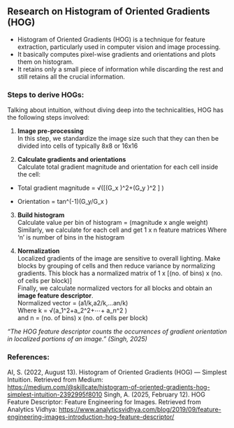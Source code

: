## Research on Histogram of Oriented Gradients (HOG)

* Histogram of Oriented Gradients (HOG) is a technique for feature extraction, particularly used in computer vision and image processing.
* It basically computes pixel-wise gradients and orientations and plots them on histogram.
* It retains only a small piece of information while discarding the rest and still retains all the crucial information.

### Steps to derive HOGs:

Talking about intuition, without diving deep into the technicalities, HOG has the following steps involved:
1. **Image pre-processing** \
In this step, we standardize the image size such that they can then be divided into cells of typically 8x8 or 16x16

2. **Calculate gradients and orientations** \
Calculate total gradient magnitude and orientation for each cell inside the cell:
* Total gradient magnitude = √([(G_x )^2+(G_y )^2 ] )

* Orientation = tan^(-1)⁡(G_y/G_x )

3. **Build histogram** \
Calculate value per bin of histogram = (magnitude x angle weight) \
Similarly, we calculate for each cell and get 1 x n feature matrices
Where ‘n’ is number of bins in the histogram

4. **Normalization** \
Localized gradients of the image are sensitive to overall lighting.
Make blocks by grouping of cells and then reduce variance by normalizing gradients.
This block has a normalized matrix of 1 x [(no. of bins) x (no. of cells per block)] \
Finally, we calculate normalized vectors for all blocks and obtain an **image feature descriptor**. \
Normalized vector = (a1/k,a2/k,…an/k) \
Where k = √(a_1^2+a_2^2+⋯+ a_n^2 )  
and n = (no. of bins) x (no. of cells per block)


*“The HOG feature descriptor counts the occurrences of gradient orientation in localized portions of an image.” (Singh, 2025)*

### References:
AI, S. (2022, August 13). Histogram of Oriented Gradients (HOG) — Simplest Intuition. Retrieved from Medium: https://medium.com/@skillcate/histogram-of-oriented-gradients-hog-simplest-intuition-2392995f8010
Singh, A. (2025, February 12). HOG Feature Descriptor: Feature Engineering for Images. Retrieved from Analytics Vidhya: https://www.analyticsvidhya.com/blog/2019/09/feature-engineering-images-introduction-hog-feature-descriptor/